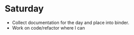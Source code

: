 # Saturday
 - Collect documentation for the day and place into binder.
 - Work on code/refactor where I can
